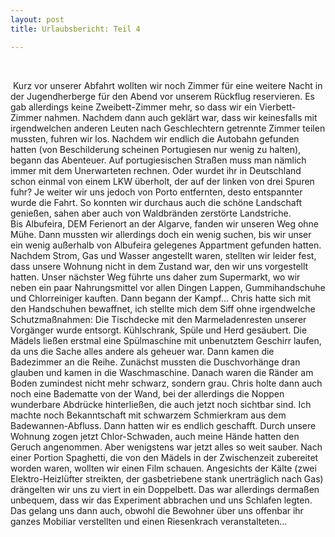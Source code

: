 ```yaml
---
layout: post
title: Urlaubsbericht: Teil 4

---
```


 

 Kurz vor unserer Abfahrt wollten wir noch Zimmer für eine weitere Nacht in der Jugendherberge für den Abend vor unserem Rückflug reservieren. Es gab allerdings keine Zweibett-Zimmer mehr, so dass wir ein Vierbett-Zimmer nahmen. Nachdem dann auch geklärt war, dass wir keinesfalls mit irgendwelchen anderen Leuten nach Geschlechtern getrennte Zimmer teilen mussten, fuhren wir los. Nachdem wir endlich die Autobahn gefunden hatten (von Beschilderung scheinen Portugiesen nur wenig zu halten), begann das Abenteuer. Auf portugiesischen Straßen muss man nämlich immer mit dem Unerwarteten rechnen. Oder wurdet ihr in Deutschland schon einmal von einem LKW überholt, der auf der linken von drei Spuren fuhr? Je weiter wir uns jedoch von Porto entfernten, desto entspannter wurde die Fahrt. So konnten wir durchaus auch die schöne Landschaft genießen, sahen aber auch von Waldbränden zerstörte Landstriche.  
Bis Albufeira, DEM Ferienort an der Algarve, fanden wir unseren Weg ohne Mühe. Dann mussten wir allerdings doch ein wenig suchen, bis wir unser ein wenig außerhalb von Albufeira gelegenes Appartment gefunden hatten. Nachdem Strom, Gas und Wasser angestellt waren, stellten wir leider fest, dass unsere Wohnung nicht in dem Zustand war, den wir uns vorgestellt hatten. Unser nächster Weg führte uns daher zum Supermarkt, wo wir neben ein paar Nahrungsmittel vor allen Dingen Lappen, Gummihandschuhe und Chlorreiniger kauften. Dann begann der Kampf... Chris hatte sich mit den Handschuhen bewaffnet, ich stellte mich dem Siff ohne irgendwelche Schutzmaßnahmen: Die Tischdecke mit den Marmeladenresten unserer Vorgänger wurde entsorgt. Kühlschrank, Spüle und Herd gesäubert. Die Mädels ließen erstmal eine Spülmaschine mit unbenutztem Geschirr laufen, da uns die Sache alles andere als geheuer war. Dann kamen die Badezimmer an die Reihe. Zunächst mussten die Duschvorhänge dran glauben und kamen in die Waschmaschine. Danach waren die Ränder am Boden zumindest nicht mehr schwarz, sondern grau. Chris holte dann auch noch eine Badematte von der Wand, bei der allerdings die Noppen wunderbare Abdrücke hinterließen, die auch jetzt noch sichtbar sind. Ich machte noch Bekanntschaft mit schwarzem Schmierkram aus dem Badewannen-Abfluss. Dann hatten wir es endlich geschafft. Durch unsere Wohnung zogen jetzt Chlor-Schwaden, auch meine Hände hatten den Geruch angenommen. Aber wenigstens war jetzt alles so weit sauber. Nach einer Portion Spaghetti, die von den Mädels in der Zwischenzeit zubereitet worden waren, wollten wir einen Film schauen. Angesichts der Kälte (zwei Elektro-Heizlüfter streikten, der gasbetriebene stank unerträglich nach Gas) drängelten wir uns zu viert in ein Doppelbett. Das war allerdings dermaßen unbequem, dass wir das Experiment abbrachen und uns Schlafen legten. Das gelang uns dann auch, obwohl die Bewohner über uns offenbar ihr ganzes Mobiliar verstellten und einen Riesenkrach veranstalteten...
